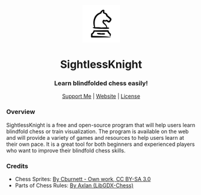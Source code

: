 <p align="center">
<img style="align:center;" src="./src/main/resources/SightlessKnight.png" alt="" width="100" />
</p>
<h1 align="center">SightlessKnight</h1>
<h3 align="center">Learn blindfolded chess easily!</h3>
<p align="center">
<a href="https://www.buymeacoffee.com/lukassobotik">Support Me</a> | <a href="https://www.lukassobotik.dev/project/SightlessKnight">Website</a> | <a href="https://github.com/lukassobotik/SightlessKnight/blob/master/LICENSE">License</a>
</p>

### Overview
SightlessKnight is a free and open-source program that will help users learn blindfold chess or train visualization. The program is available on the web and will provide a variety of games and resources to help users learn at their own pace. It is a great tool for both beginners and experienced players who want to improve their blindfold chess skills.

### Credits
- Chess Sprites: [By Cburnett - Own work, CC BY-SA 3.0](https://commons.wikimedia.org/w/index.php?curid=1499809)
- Parts of Chess Rules: [By Axlan (LibGDX-Chess)](https://github.com/axlan/libgdx-chess/)

